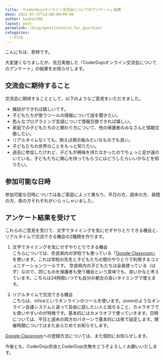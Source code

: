 ```yaml
---
title: 「CoderDojoオンライン交流会についてのアンケート」結果
date: 2021-07-17T14:00:00+09:00
author: kwaka1208
layout: post
permalink: /blog/questionnaire_for_guardian/
categories:
  - blog
---
```

こんにちは、若林です。

大変遅くなりましたが、先日実施した「CoderDojoオンライン交流会についてのアンケート」の結果をお知らせします。

## 交流会に期待すること
交流会に期待することとして、以下のようなご意見をいただきました。

- 雑談ができれば嬉しいです。
- 子どもたちが使うツールの情報について話を聞きたい。
- 色んなプログラミング言語について情報交換できれば嬉しい。
- 家庭での子どもたちのと関わり方について、他の保護者のみなさんと情報交換したい。
- リアルタイムなくても、例えば掲示板みたいなものでも良い。
- 子どもたちの世界のことをもっと知りたい。
- 過去に参加したけれど、子どもが興味を持たなかったのでちょっと足が遠のいている。子どもたちに関心を持ってもらうにはどうしたらいいかなどを知りたい。

## 参加可能な日時
参加可能な日時については各ご家庭によって異なり、平日の方、週末の方、昼間の方、夜の方それぞれがいらっしゃいました。

## アンケート結果を受けて
これらのご意見を受けて、文字でタイミングを気にせずやりとりできる機会と、リアルタイムで交流できる機会の2種類を作ります。

1. 文字でタイミングを気にせずやりとりできる機会  
こちらについては、奈良県内の学校でも使っている「[Google Classroom](https://edu.google.com/intl/ja/products/classroom/)」を使います。これは学校の先生と子どもたちの間のやりとりで利用するコミュニケーションツールです。
奈良県内の子どもたちは全員使っている（はず）なので、同じものを保護者も使う機会という意味でも、良いかなと考えています。こちらは24時間いつでも自分の都合の良いタイミングで使えます。

2. リアルタイムで交流できる機会  
こちらは、oViceというオンラインのツールを使います。zoomのようなオンライン会議システムと違って自由に話したい人と話せること、カメラオフでも使いやすいのが特徴です。基本的にはカメラオフで使っていきます。日時については、平日と週末の両方のパターンで基本的には夜で設定します。開催時期についてはまたあらためてお知らせします。

[Google Classroom](https://edu.google.com/intl/ja/products/classroom/)への登録方法については、また個別にお知らせします。

今後とも、CoderDojo奈良とCoderDojo生駒をどうぞよろしくお願いいたします。